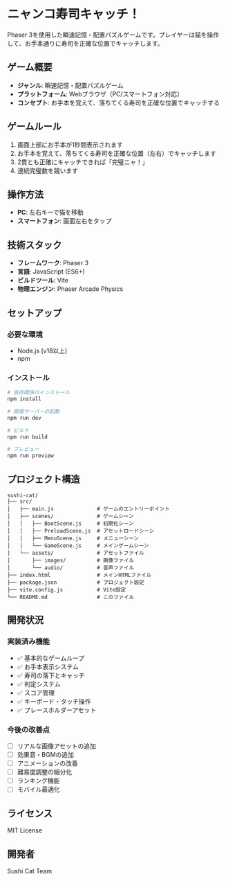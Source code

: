 # ニャンコ寿司キャッチ！

Phaser 3を使用した瞬速記憶・配置パズルゲームです。プレイヤーは猫を操作して、お手本通りに寿司を正確な位置でキャッチします。

## ゲーム概要

- **ジャンル**: 瞬速記憶・配置パズルゲーム
- **プラットフォーム**: Webブラウザ（PC/スマートフォン対応）
- **コンセプト**: お手本を覚えて、落ちてくる寿司を正確な位置でキャッチする

## ゲームルール

1. 画面上部にお手本が1秒間表示されます
2. お手本を覚えて、落ちてくる寿司を正確な位置（左右）でキャッチします
3. 2貫とも正確にキャッチできれば「完璧ニャ！」
4. 連続完璧数を競います

## 操作方法

- **PC**: 左右キーで猫を移動
- **スマートフォン**: 画面左右をタップ

## 技術スタック

- **フレームワーク**: Phaser 3
- **言語**: JavaScript (ES6+)
- **ビルドツール**: Vite
- **物理エンジン**: Phaser Arcade Physics

## セットアップ

### 必要な環境

- Node.js (v18以上)
- npm

### インストール

```bash
# 依存関係のインストール
npm install

# 開発サーバーの起動
npm run dev

# ビルド
npm run build

# プレビュー
npm run preview
```

## プロジェクト構造

```
sushi-cat/
├── src/
│   ├── main.js              # ゲームのエントリーポイント
│   ├── scenes/              # ゲームシーン
│   │   ├── BootScene.js     # 初期化シーン
│   │   ├── PreloadScene.js  # アセットロードシーン
│   │   ├── MenuScene.js     # メニューシーン
│   │   └── GameScene.js     # メインゲームシーン
│   └── assets/              # アセットファイル
│       ├── images/          # 画像ファイル
│       └── audio/           # 音声ファイル
├── index.html               # メインHTMLファイル
├── package.json             # プロジェクト設定
├── vite.config.js           # Vite設定
└── README.md                # このファイル
```

## 開発状況

### 実装済み機能

- ✅ 基本的なゲームループ
- ✅ お手本表示システム
- ✅ 寿司の落下とキャッチ
- ✅ 判定システム
- ✅ スコア管理
- ✅ キーボード・タッチ操作
- ✅ プレースホルダーアセット

### 今後の改善点

- [ ] リアルな画像アセットの追加
- [ ] 効果音・BGMの追加
- [ ] アニメーションの改善
- [ ] 難易度調整の細分化
- [ ] ランキング機能
- [ ] モバイル最適化

## ライセンス

MIT License

## 開発者

Sushi Cat Team 